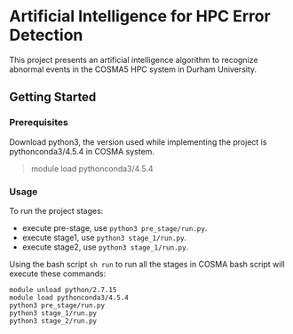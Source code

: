 #   Artificial Intelligence for HPC Error Detection
This project presents an artificial intelligence algorithm to recognize abnormal events in the COSMA5 HPC system in Durham University.

##  Getting Started 

### Prerequisites
Download python3, the version used while implementing the project is pythonconda3/4.5.4 in COSMA system. 
> module load pythonconda3/4.5.4

### Usage
To run the project stages:
- execute pre-stage, use `python3 pre_stage/run.py`.
- execute stage1, use `python3 stage_1/run.py`. 
- execute stage2, use `python3 stage_1/run.py`.

Using the bash script `sh run` to run all the stages in COSMA
bash script will execute these commands:

```
module unload python/2.7.15
module load pythonconda3/4.5.4
python3 pre_stage/run.py
python3 stage_1/run.py 
python3 stage_2/run.py
```

